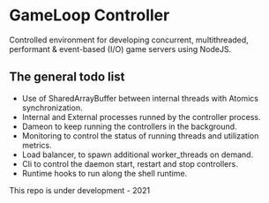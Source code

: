 # GameLoop Controller
 
Controlled environment for developing concurrent, multithreaded, performant & event-based (I/O) game servers using NodeJS.
 
## The general todo list
* Use of SharedArrayBuffer between internal threads with Atomics synchronization.
* Internal and External processes runned by the controller process.
* Dameon to keep running the controllers in the background.
* Monitoring to control the status of running threads and utilization metrics.
* Load balancer, to spawn additional worker_threads on demand.
* Cli to control the daemon start, restart and stop controllers.
* Runtime hooks to run along the shell runtime.
 
This repo is under development - 2021
